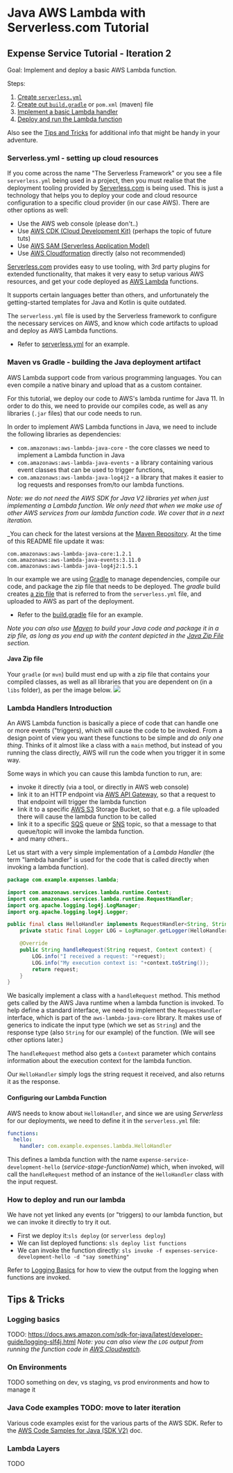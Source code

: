 # Java AWS Lambda with Serverless.com Tutorial 

## Expense Service Tutorial - Iteration 2

Goal: Implement and deploy a basic AWS Lambda function.

Steps:
1. [Create `serverless.yml`](#serverlessyml---setting-up-cloud-resources)
2. [Create out `build.gradle`](#maven-vs-gradle---building-the-java-deployment-artifact) or `pom.xml` (maven) file
3. [Implement a basic Lambda handler](#lambda-handlers-introduction)
4. [Deploy and run the Lambda function](#how-to-deploy-and-run-our-lambda)

Also see the [Tips and Tricks](#tips--tricks) for additional info that might be handy in your adventure.

### Serverless.yml - setting up cloud resources
If you come across the name "The Serverless Framework" or you see a file `serverless.yml` being used in a project, then you must realise that the deployment tooling provided by [Serverless.com](https://serverless.com) is being used. This is just a technology that helps you to deploy your code and cloud resource configuration to a specific cloud provider (in our case AWS). There are other options as well:

* Use the AWS web console (please don't..)
* Use [AWS CDK (Cloud Development Kit)](https://aws.amazon.com/cdk/) (perhaps the topic of future tuts)
* Use [AWS SAM (Serverless Application Model)](https://aws.amazon.com/serverless/sam/)
* Use [AWS Cloudformation](https://aws.amazon.com/cloudformation/) directly (also not recommended)

[Serverless.com](https://serverless.com) provides easy to use tooling, with 3rd party plugins for extended functionality, that makes it very easy to setup various AWS resources, and get your code deployed as [AWS Lambda](https://aws.amazon.com/lambda/) functions.

It supports certain languages better than others, and unfortunately the getting-started templates for Java and Kotlin is quite outdated. 

The `serverless.yml` file is used by the Serverless framework to configure the necessary services on AWS, and know which code artifacts to upload and deploy as AWS Lambda functions.

* Refer to [serverless.yml](serverless.yml) for an example.

### Maven vs Gradle - building the Java deployment artifact
AWS Lambda support code from various programming languages. You can even compile a native binary and upload that as a custom container. 

For this tutorial, we deploy our code to AWS's lambda runtime for Java 11. In order to do this, we need to provide our compiles code, as well as any libraries (`.jar` files) that our code needs to run.

In order to implement AWS Lambda functions in Java, we need to include the following libraries as dependencies:

* `com.amazonaws:aws-lambda-java-core` - the core classes we need to implement a Lambda function in Java
* `com.amazonaws:aws-lambda-java-events` - a library containing various event classes that can be used to trigger functions,
* `com.amazonaws:aws-lambda-java-log4j2` - a library that makes it easier to log requests and responses from/to our lambda functions.

_Note: we do not need the *AWS SDK for Java V2* libraries yet when just implementing a Lambda function. We only need that when we make use of other AWS services from our lambda function code. We cover that in a next iteration._

_You can check for the latest versions at the [Maven Repository](https://mvnrepository.com). At the time of this README file update it was:
```
com.amazonaws:aws-lambda-java-core:1.2.1
com.amazonaws:aws-lambda-java-events:3.11.0
com.amazonaws:aws-lambda-java-log4j2:1.5.1
```

In our example we are using [Gradle](https://gradle.org) to manage dependencies, compile our code, and package the zip file that needs to be deployed.
The _gradle_ build creates [a zip file](#java-zip-file) that is referred to from the `serverless.yml` file, and uploaded to AWS as part of the deployment.

* Refer to the [build.gradle](build.gradle) file for an example.

_Note you can also use [Maven](https://maven.org) to build your Java code and package it in a zip file, as long as you end up with the content depicted in the [Java Zip File](#java-zip-file) section._

#### Java Zip file
Your `gradle` (or `mvn`) build must end up with a zip file that contains your compiled classes, as well as all libraries that you are dependent on (in a `libs` folder), as per the image below.
![](java-build-artifact.png)

### Lambda Handlers Introduction
An AWS Lambda function is basically a piece of code that can handle one or more events ("triggers), which will cause the code to be invoked. From a design point of view you want these functions to be simple and *do only one thing*. Thinks of it almost like a class with a `main` method, but instead of you running the class directly, AWS will run the code when you trigger it in some way.

Some ways in which you can cause this lambda function to run, are:
* invoke it directly (via a tool, or directly in AWS web console)
* link it to an HTTP endpoint via [AWS API Gateway](https://aws.amazon.com/api-gateway/), so that a request to that endpoint will trigger the lambda function
* link it to a specific [AWS S3](https://aws.amazon.com/s3/) Storage Bucket, so that e.g. a file uploaded there will cause the lambda function to be called
* link it to a specific [SQS](https://aws.amazon.com/sqs/) queue or [SNS](https://aws.amazon.com/sns/) topic, so that a message to that queue/topic will invoke the lambda function.
* and many others..

Let us start with a very simple implementation of a *Lambda Handler* (the term "lambda handler" is used for the code that is called directly when invoking a lambda function).

```java
package com.example.expenses.lambda;

import com.amazonaws.services.lambda.runtime.Context;
import com.amazonaws.services.lambda.runtime.RequestHandler;
import org.apache.logging.log4j.LogManager;
import org.apache.logging.log4j.Logger;

public final class HelloHandler implements RequestHandler<String, String> {
    private static final Logger LOG = LogManager.getLogger(HelloHandler.class);

    @Override
    public String handleRequest(String request, Context context) {
        LOG.info("I received a request: "+request);
        LOG.info("My execution context is: "+context.toString());
        return request;
    }
}
```

We basically implement a class with a `handleRequest` method. This method gets called by the AWS Java runtime when a lambda function is invoked. To help define a standard interface, we need to implement the `RequestHandler` interface, which is part of the `aws-lambda-java-core` library. It makes use of generics to indicate the input type (which we set as `String`) and the response type (also `String` for our example) of the function. (We will see other options later.)

The `handleRequest` method also gets a `Context` parameter which contains information about the execution context for the lambda function. 

Our `HelloHandler` simply logs the string request it received, and also returns it as the response. 

#### Configuring our Lambda Function
AWS needs to know about `HelloHandler`, and since we are using _Serverless_ for our deployments, we need to define it in the `serverless.yml` file:
```yaml
functions:
  hello:
    handler: com.example.expenses.lambda.HelloHandler
```

This defines a lambda function with the name `expense-service-development-hello` (_service-stage-functionName_) which, when invoked, will call the `handleRequest` method of an instance of the `HelloHandler` class with the input request. 

### How to deploy and run our lambda
We have not yet linked any events (or "triggers) to our lambda function, but we can invoke it directly to try it out. 

* First we deploy it:`sls deploy` (or `serverless deploy`)
* We can list deployed functions: `sls deploy list functions`
* We can invoke the function directly: `sls invoke -f expenses-service-development-hello -d "say something"`

Refer to [Logging Basics](#logging-basics) for how to view the output from the logging when functions are invoked. 

## Tips & Tricks

### Logging basics
TODO: https://docs.aws.amazon.com/sdk-for-java/latest/developer-guide/logging-slf4j.html
_Note: you can also view the `LOG` output from running the function code in [AWS Cloudwatch](https://aws.amazon.com/cloudwatch/)._

### On Environments
TODO something on dev, vs staging, vs prod environments and how to manage it 

### Java Code examples TODO: move to later iteration
Various code examples exist for the various parts of the AWS SDK.
Refer to the [AWS Code Samples for Java (SDK V2)](https://docs.aws.amazon.com/code-samples/latest/catalog/code-catalog-javav2.html) doc.

### Lambda Layers
TODO
